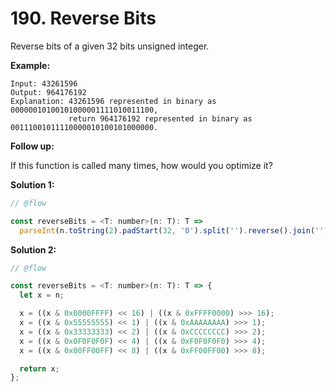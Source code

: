 # 190. Reverse Bits

Reverse bits of a given 32 bits unsigned integer.

**Example:**

```
Input: 43261596
Output: 964176192
Explanation: 43261596 represented in binary as 00000010100101000001111010011100,
             return 964176192 represented in binary as 00111001011110000010100101000000.
```

**Follow up:**

If this function is called many times, how would you optimize it?

**Solution 1:**

```js
// @flow

const reverseBits = <T: number>(n: T): T =>
  parseInt(n.toString(2).padStart(32, '0').split('').reverse().join(''), 2);
```

**Solution 2:**

```js
// @flow

const reverseBits = <T: number>(n: T): T => {
  let x = n;

  x = ((x & 0x0000FFFF) << 16) | ((x & 0xFFFF0000) >>> 16);
  x = ((x & 0x55555555) << 1) | ((x & 0xAAAAAAAA) >>> 1);
  x = ((x & 0x33333333) << 2) | ((x & 0xCCCCCCCC) >>> 2);
  x = ((x & 0x0F0F0F0F) << 4) | ((x & 0xF0F0F0F0) >>> 4);
  x = ((x & 0x00FF00FF) << 8) | ((x & 0xFF00FF00) >>> 8);

  return x;
};
```
